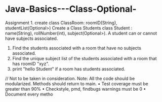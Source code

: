 # Java-Basics---Class-Optional-
Assignment 1. create class ClassRoom: roomID(String), studentList(Optional>)
Create a Class Students
class Student : name(String), rollNumber(int), subject(Optional>).
A student can or cannot have subjects associated.
1. Find the students associated with a room that have no subjects associated.
2. Find the unique subject list of the students associated with a room that has roomID "xyz".
3. print "hello Student" if a room has students associated.

// Not to be taken in consideration.
Note: All the code should be modularized. Methods should return to main.
• Test coverage must be greater than 90%
• Checkstyle, pmd, findbugs warnings must be 0
• Document every metho
